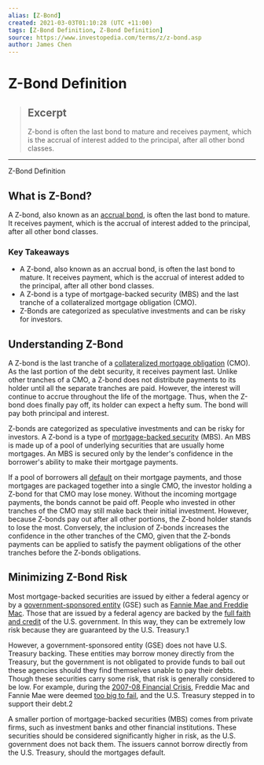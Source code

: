 ```yaml
---
alias: [Z-Bond]
created: 2021-03-03T01:10:28 (UTC +11:00)
tags: [Z-Bond Definition, Z-Bond Definition]
source: https://www.investopedia.com/terms/z/z-bond.asp
author: James Chen
---
```


# Z-Bond Definition

> ## Excerpt
> Z-bond is often the last bond to mature and receives payment, which is the accrual of interest added to the principal, after all other bond classes.

---

Z-Bond Definition
## What is Z-Bond?

A Z-bond, also known as an [accrual bond](https://www.investopedia.com/terms/a/accrual_bond.asp), is often the last bond to mature. It receives payment, which is the accrual of interest added to the principal, after all other bond classes.

### Key Takeaways

-   A Z-bond, also known as an accrual bond, is often the last bond to mature. It receives payment, which is the accrual of interest added to the principal, after all other bond classes.
-   A Z-bond is a type of mortgage-backed security (MBS) and the last tranche of a collateralized mortgage obligation (CMO).
-   Z-Bonds are categorized as speculative investments and can be risky for investors.

## Understanding Z-Bond

A Z-bond is the last tranche of a [collateralized mortgage obligation](https://www.investopedia.com/terms/c/cmo.asp) (CMO). As the last portion of the debt security, it receives payment last. Unlike other tranches of a CMO, a Z-bond does not distribute payments to its holder until all the separate tranches are paid. However, the interest will continue to accrue throughout the life of the mortgage. Thus, when the Z-bond does finally pay off, its holder can expect a hefty sum. The bond will pay both principal and interest.

Z-bonds are categorized as speculative investments and can be risky for investors. A Z-bond is a type of [mortgage-backed security](https://www.investopedia.com/terms/m/mbs.asp) (MBS). An MBS is made up of a pool of underlying securities that are usually home mortgages. An MBS is secured only by the lender's confidence in the borrower's ability to make their mortgage payments. 

If a pool of borrowers all [default](https://www.investopedia.com/terms/d/default2.asp) on their mortgage payments, and those mortgages are packaged together into a single CMO, the investor holding a Z-bond for that CMO may lose money. Without the incoming mortgage payments, the bonds cannot be paid off. People who invested in other tranches of the CMO may still make back their initial investment. However, because Z-bonds pay out after all other portions, the Z-bond holder stands to lose the most. Conversely, the inclusion of Z-bonds increases the confidence in the other tranches of the CMO, given that the Z-bonds payments can be applied to satisfy the payment obligations of the other tranches before the Z-bonds obligations.

## Minimizing Z-Bond Risk

Most mortgage-backed securities are issued by either a federal agency or by a [government-sponsored entity](https://www.investopedia.com/terms/g/gse.asp) (GSE) such as [Fannie Mae and Freddie Mac](https://www.investopedia.com/articles/economics/08/fannie-mae-freddie-mac-credit-crisis.asp). Those that are issued by a federal agency are backed by the [full faith and credit](https://www.investopedia.com/terms/f/full-faith-credit.asp) of the U.S. government. In this way, they can be extremely low risk because they are guaranteed by the U.S. Treasury.1 

However, a government-sponsored entity (GSE) does not have U.S. Treasury backing. These entities may borrow money directly from the Treasury, but the government is not obligated to provide funds to bail out these agencies should they find themselves unable to pay their debts. Though these securities carry some risk, that risk is generally considered to be low. For example, during the [2007-08 Financial Crisis](https://www.investopedia.com/articles/economics/09/financial-crisis-review.asp), Freddie Mac and Fannie Mae were deemed [too big to fail](https://www.investopedia.com/terms/t/too-big-to-fail.asp), and the U.S. Treasury stepped in to support their debt.2 

A smaller portion of mortgage-backed securities (MBS) comes from private firms, such as investment banks and other financial institutions. These securities should be considered significantly higher in risk, as the U.S. government does not back them. The issuers cannot borrow directly from the U.S. Treasury, should the mortgages default.
